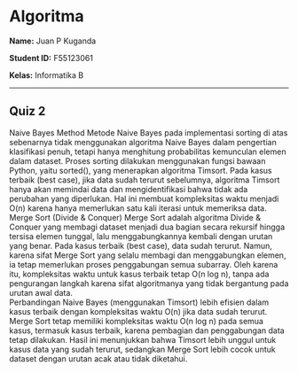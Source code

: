 # Algoritma

**Name:** Juan P Kuganda

**Student ID:** F55123061 <br>

**Kelas:** Informatika B


<hr>
<h2>Quiz 2</h2>
<p>Naive Bayes Method
Metode Naive Bayes pada implementasi sorting di atas sebenarnya tidak menggunakan algoritma Naive Bayes dalam pengertian klasifikasi penuh, tetapi hanya menghitung probabilitas kemunculan elemen dalam dataset. Proses sorting dilakukan menggunakan fungsi bawaan Python, yaitu sorted(), yang menerapkan algoritma Timsort. Pada kasus terbaik (best case), jika data sudah terurut sebelumnya, algoritma Timsort hanya akan memindai data dan mengidentifikasi bahwa tidak ada perubahan yang diperlukan. Hal ini membuat kompleksitas waktu menjadi O(n) karena hanya memerlukan satu kali iterasi untuk memeriksa data.
<br>
Merge Sort (Divide & Conquer)
Merge Sort adalah algoritma Divide & Conquer yang membagi dataset menjadi dua bagian secara rekursif hingga tersisa elemen tunggal, lalu menggabungkannya kembali dengan urutan yang benar. Pada kasus terbaik (best case), data sudah terurut. Namun, karena sifat Merge Sort yang selalu membagi dan menggabungkan elemen, ia tetap memerlukan proses penggabungan semua subarray. Oleh karena itu, kompleksitas waktu untuk kasus terbaik tetap O(n log n), tanpa ada pengurangan langkah karena sifat algoritmanya yang tidak bergantung pada urutan awal data.
<br>
Perbandingan
Naive Bayes (menggunakan Timsort) lebih efisien dalam kasus terbaik dengan kompleksitas waktu O(n) jika data sudah terurut.
Merge Sort tetap memiliki kompleksitas waktu O(n log n) pada semua kasus, termasuk kasus terbaik, karena pembagian dan penggabungan data tetap dilakukan.
Hasil ini menunjukkan bahwa Timsort lebih unggul untuk kasus data yang sudah terurut, sedangkan Merge Sort lebih cocok untuk dataset dengan urutan acak atau tidak diketahui.</p>

